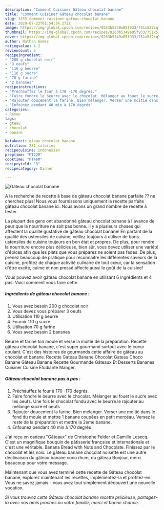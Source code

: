 ```yaml
---
description: "Comment Cuisiner Gâteau chocolat banane"
title: "Comment Cuisiner Gâteau chocolat banane"
slug: 3155-comment-cuisiner-gateau-chocolat-banane
date: 2020-07-22T01:54:34.272Z
image: https://img-global.cpcdn.com/recipes/0263b5349a05f933/751x532cq70/gateau-chocolat-banane-photo-principale-de-la-recette.jpg
thumbnail: https://img-global.cpcdn.com/recipes/0263b5349a05f933/751x532cq70/gateau-chocolat-banane-photo-principale-de-la-recette.jpg
cover: https://img-global.cpcdn.com/recipes/0263b5349a05f933/751x532cq70/gateau-chocolat-banane-photo-principale-de-la-recette.jpg
author: Nathan Gomez
ratingvalue: 4.2
reviewcount: 5
recipeingredient:
- "200 g chocolat noir"
- "3 oeufs"
- "110 g beurre"
- "110 g sucre"
- "70 g farine"
- "2 bananes"
recipeinstructions:
- "Préchauffez le four à 170 -170 degrés."
- "Faire fondre le beurre avec le chocolat. Mélanger au fouet le sucre avec les oeufs. Une fois le chocolat fondu avec le beurre.le rajouter au mélange sucre et oeufs"
- "Rajouter doucement la farine. Bien mélanger. Verser une moitié dans le fond du moule et mettre 1 banane coupées en petit morceau. Versez le reste de la préparation et mettre la 2eme banane."
- "Enfounez pendant 40 min à 170 degrés"
categories:
- Resep
tags:
- gteau
- chocolat
- banane

katakunci: gteau chocolat banane 
nutrition: 281 calories
recipecuisine: Indonesian
preptime: "PT22M"
cooktime: "PT46M"
recipeyield: "3"
recipecategory: Dinner

---
```



![Gâteau chocolat banane](https://img-global.cpcdn.com/recipes/0263b5349a05f933/751x532cq70/gateau-chocolat-banane-photo-principale-de-la-recette.jpg)

A la recherche de recette à base de gâteau chocolat banane parfaite ?? ne cherchez plus! Nous vous fournissons uniquement la recette parfaite gâteau chocolat banane ici. Nous avons un grand nombre de recette à tester.

La plupart des gens ont abandonné gâteau chocolat banane à l'avance de peur que la nourriture ne soit pas bonne. Il y a plusieurs choses qui affectent la qualité gustative de gâteau chocolat banane! En partant de la qualité des ustensiles de cuisine, veillez toujours à utiliser de bons ustensiles de cuisine toujours en bon état et propres. De plus, pour rendre la nourriture encore plus délicieuse, bien sûr, vous devez utiliser une variété d'épices afin que les plats que vous préparez ne soient pas fades. De plus, prenez beaucoup de pratique pour reconnaître les différentes saveurs de la cuisine, profitez de chaque activité culinaire de tout cœur, car la sensation d'être excité, calme et non pressé affecte aussi le goût de la cuisine!

<!--inarticleads1-->

Vous pouvez avoir gâteau chocolat banane en utilisant 6 Ingrédients et 4 pas. Voici comment vous faire cette.

##### Ingrédients de gâteau chocolat banane :

1. Vous avez besoin 200 g chocolat noir
1. Vous devez vous préparer 3 oeufs
1. Utilisation 110 g beurre
1. Fournir 110 g sucre
1. Utilisation 70 g farine
1. Vous avez besoin 2 bananes


Beurre et farine ton moule et verse la moitié de la préparation. Recette gâteau chocolat banane, c&#39;est super gourmand surtout avec le coeur coulant. C&#39;est des histoires de gourmands cette affaire de gâteau au chocolat et banane. Recette Gateau Banane Chocolat Gateau Choco Banane Gâteau Banane Recette Gourmande Gâteaux Et Desserts Bananes Cuisiner Cuisine Étudiante Manger. 

<!--inarticleads2-->

##### Gâteau chocolat banane pas à pas :

1. Préchauffez le four à 170 -170 degrés.
1. Faire fondre le beurre avec le chocolat. Mélanger au fouet le sucre avec les oeufs. Une fois le chocolat fondu avec le beurre.le rajouter au mélange sucre et oeufs
1. Rajouter doucement la farine. Bien mélanger. Verser une moitié dans le fond du moule et mettre 1 banane coupées en petit morceau. Versez le reste de la préparation et mettre la 2eme banane.
1. Enfounez pendant 40 min à 170 degrés


J&#39;ai reçu en cadeau &#34;Gâteaux&#34; de Christophe Felder et Camille Lesecq. C&#39;est un magnifique bouquin de pâtisserie française et internationale et c&#39;est une véritable. Banana Bread with Nuts and Chocolate. Finissez par le chocolat et les noix. Le gâteau banane chocolat noisette est une autre déclinaison du gâteau banane coco rhum, du gâteau Bonjour, merci beaucoup pour votre message. 

<!--inarticleads1-->

<p>
Maintenant que vous avez terminé cette recette de Gâteau chocolat banane, explorez maintenant les recettes, implémentez-la et profitez-en. Vous ne savez jamais - vous avez tout simplement découvert une nouvelle vocation.
</p>

<p>
<i>Si vous trouvez cette Gâteau chocolat banane recette précieuse, partagez-la avec vos amis proches ou votre famille, merci et bonne chance.</i>
</p>
